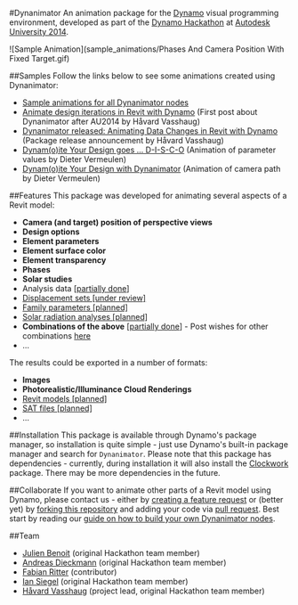 #Dynanimator
An animation package for the [Dynamo](https://github.com/DynamoDS/Dynamo) visual programming environment, developed as part of the [Dynamo Hackathon](https://www.hackerleague.org/hackathons/autodesk-university-2014-dynamo-hackathon) at [Autodesk University 2014](http://au.autodesk.com).

![Sample Animation](sample_animations/Phases And Camera Position With Fixed Target.gif)

##Samples
Follow the links below to see some animations created using Dynanimator:
- [Sample animations for all Dynanimator nodes](https://github.com/BadMonkeysInc/Dynanimator/wiki/Sample-Animations)
- [Animate design iterations in Revit with Dynamo](http://vasshaug.net/2014/12/18/animate-design-iterations-in-revit-with-dynamo/) (First post about Dynanimator after AU2014 by Håvard Vasshaug)
- [Dynanimator released: Animating Data Changes in Revit with Dynamo](http://vasshaug.net/2015/04/22/dynanimator-released-animating-data-changes-in-revit-with-dynamo/) (Package release announcement by Håvard Vasshaug)
- [Dynam(o)ite Your Design goes … D-I-S-C-O](https://revitbeyondbim.wordpress.com/2015/05/05/dynamoite-your-design-goes-d-i-s-c-o/) (Animation of parameter values by Dieter Vermeulen)
- [Dynam(o)ite Your Design with Dynanimator](https://revitbeyondbim.wordpress.com/2015/05/07/dynamoite-your-design-with-dynanimator/) (Animation of camera path by Dieter Vermeulen)

##Features
This package was developed for animating several aspects of a Revit model:
- **Camera (and target) position of perspective views**
- **Design options**
- **Element parameters**
- **Element surface color**
- **Element transparency**
- **Phases**
- **Solar studies**
- Analysis data [[partially done](https://github.com/BadMonkeysInc/Dynanimator/wiki/Sample-Animations#face-analysis-display)]
- [Displacement sets [under review]](https://github.com/BadMonkeysInc/Dynanimator/issues/3)
- [Family parameters [planned]](https://github.com/BadMonkeysInc/Dynanimator/issues/18)
- [Solar radiation analyses [planned]](https://github.com/BadMonkeysInc/Dynanimator/issues/16)
- **Combinations of the above** [[partially done](https://github.com/BadMonkeysInc/Dynanimator/wiki/Sample-Animations#combine-multiple-techniques)] - Post wishes for other combinations [here](https://github.com/BadMonkeysInc/Dynanimator/issues/4)
- ...

The results could be exported in a number of formats:
- **Images**
- **Photorealistic/Illuminance Cloud Renderings**
- [Revit models [planned]](https://github.com/BadMonkeysInc/Dynanimator/issues/13)
- [SAT files [planned]](https://github.com/BadMonkeysInc/Dynanimator/issues/12)
- ...
 
##Installation
This package is available through Dynamo's package manager, so installation is quite simple - just use Dynamo's built-in package manager and search for ```Dynanimator```.
Please note that this package has dependencies - currently, during installation it will also install the [Clockwork](https://github.com/CAAD-RWTH/ClockworkForDynamo) package. There may be more dependencies in the future.

##Collaborate
If you want to animate other parts of a Revit model using Dynamo, please contact us - either by [creating a feature request](https://github.com/BadMonkeysInc/Dynanimator/issues) or (better yet) by [forking this repository](https://help.github.com/articles/fork-a-repo/) and adding your code via [pull request](https://help.github.com/articles/using-pull-requests/). Best start by reading our [guide on how to build your own Dynanimator nodes](https://github.com/BadMonkeysInc/Dynanimator/wiki/How-To-Make-a-New-Dynanimator-Node).

##Team
- [Julien Benoit](https://github.com/jbenoit44) (original Hackathon team member)
- [Andreas Dieckmann](https://github.com/andydandy74) (original Hackathon team member)
- [Fabian Ritter](https://github.com/redinkinc) (contributor)
- [Ian Siegel](https://github.com/IanSiegelKPF) (original Hackathon team member)
- [Håvard Vasshaug](https://github.com/vasshaug) (project lead, original Hackathon team member)
